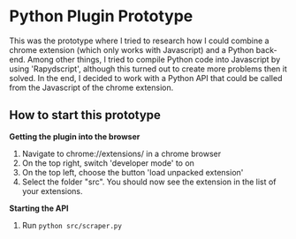 # Python Plugin Prototype
This was the prototype where I tried to research how I could combine a chrome extension (which only works with Javascript) and a Python back-end. Among other things, I tried to compile Python code into Javascript by using 'Rapydscript', although this turned out to create more problems then it solved. In the end, I decided to work with a Python API that could be called from the Javascript of the chrome extension.

## How to start this prototype
**Getting the plugin into the browser**
1. Navigate to chrome://extensions/ in a chrome browser
2. On the top right, switch 'developer mode' to on
3. On the top left, choose the button 'load unpacked extension'
4. Select the folder "src". You should now see the extension in the list of your extensions.

**Starting the API**
1. Run `python src/scraper.py`